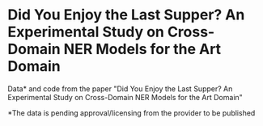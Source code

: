 # Did You Enjoy the Last Supper? An Experimental Study on Cross-Domain NER Models for the Art Domain

Data* and code from the paper "Did You Enjoy the Last Supper? An Experimental Study on Cross-Domain NER Models for the Art Domain"

*The data is pending approval/licensing from the provider to be published
